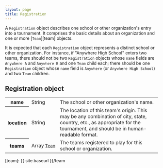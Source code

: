 ```yaml
---
layout: page
title: Registration
---
```

A `Registration` object describes one school or other organization's entry into a tournament. It comprises the basic details about an organization and one or more [`Team`][team] objects.

It is expected that each `Registration` object represents a distinct school or other organization. For instance, if "Anywhere High School" enters two teams, there should not be two `Registration` objects whose `name` fields are `Anywhere A` and `Anywhere B` and one `Team` child each; there should be one `Registration` object whose `name` field is `Anywhere` (or `Anywhere High School`) and two `Team` children.

## Registration object

<table class="fields"><tbody>
  <tr class="required">
    <th>name</th>
    <td class="type">String</td>
    <td>The school or other organization's name.</td>
  </tr>
  <tr class="optional">
    <th>location</th>
    <td class="type">String</td>
    <td>The location of this team's origin. This may be any combination of city, state, country, etc., as appropriate for the tournament, and should be in human-readable format.</td>
  </tr>
  <tr class="required">
    <th>teams</th>
    <td class="type"><nobr>Array <code><a href="{{ site.baseurl }}/team">Team</a></code></nobr></td>
    <td>The teams registered to play for this school or organization.</td>
  </tr>
</tbody></table>

[team]: {{ site.baseurl }}/team
